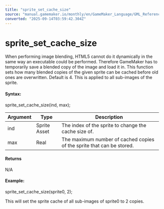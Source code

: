 ```yaml
---
title: "sprite_set_cache_size"
source: "manual.gamemaker.io/monthly/en/GameMaker_Language/GML_Reference/Asset_Management/Sprites/Sprite_Manipulation/sprite_set_cache_size.htm"
converted: "2025-09-14T03:59:42.304Z"
---
```


# sprite\_set\_cache\_size

When performing image blending, HTML5 cannot do it dynamically in the same way an executable could be performed. Therefore GameMaker has to temporarily save a blended copy of the image and load it in. This function sets how many blended copies of the given sprite can be cached before old ones are overwritten. Default is 4. This is applied to all sub-images of the sprite.

#### Syntax:

sprite\_set\_cache\_size(ind, max);

| Argument | Type | Description |
| --- | --- | --- |
| ind | Sprite Asset | The index of the sprite to change the cache size of. |
| max | Real | The maximum number of cached copies of the sprite that can be stored. |

#### Returns

N/A

#### Example:

sprite\_set\_cache\_size(sprite0, 2);

This will set the sprite cache of all sub-images of sprite0 to 2 copies.